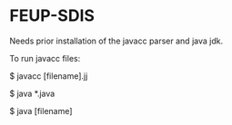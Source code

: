 # FEUP-SDIS


Needs prior installation of the javacc parser and java jdk.


To run javacc files:


$ javacc [filename].jj

$ java *.java

$ java [filename]
